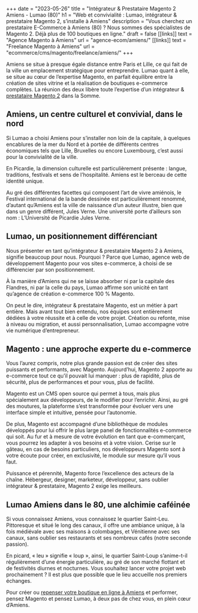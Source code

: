 +++
date = "2023-05-26"
title = "Intégrateur & Prestataire Magento 2 Amiens - Lumao (80)"
h1 = "Web et convivialité : Lumao, intégrateur & prestataire Magento 2, s’installe à Amiens"
description = "Vous cherchez un prestataire E-Commerce à Amiens (80) ? Nous sommes des spécialistes de Magento 2. Déjà plus de 100 boutiques en ligne."
draft = false
[[links]]
    text = "Agence Magento à Amiens"
    url = "agence-ecom/amiens/"
[[links]]
    text = "Freelance Magento à Amiens"
    url = "ecommerce/cms/magento/freelance/amiens/"
+++

Amiens se situe à presque égale distance entre Paris et Lille, ce qui fait de la ville un emplacement stratégique pour entreprendre. Lumao quant à elle, se situe au cœur de l’expertise Magento, en parfait équilibre entre la création de sites vitrine et la réalisation de boutiques e-commerce complètes. La réunion des deux libère toute l’expertise d’un intégrateur & [prestataire Magento 2](/ecommerce/cms/magento/prestataire/) dans la Somme.

## Amiens, un centre culturel et convivial, dans le nord

Si Lumao a choisi Amiens pour s’installer non loin de la capitale, à quelques encablures de la mer du Nord et à portée de différents centres économiques tels que Lille, Bruxelles ou encore Luxembourg, c’est aussi pour la convivialité de la ville.

En Picardie, la dimension culturelle est particulièrement présente : langue, traditions, festivals et sens de l’hospitalité. Amiens est le berceau de cette identité unique.

Au gré des différentes facettes qui composent l’art de vivre amiénois, le Festival international de la bande dessinée est particulièrement renommé, d’autant qu’Amiens est la ville de naissance d’un auteur illustre, bien que dans un genre différent, Jules Verne. Une université porte d’ailleurs son nom : L’Université de Picardie Jules Verne.

## Lumao, un positionnement différenciant

Nous présenter en tant qu’intégrateur & prestataire Magento 2 à Amiens, signifie beaucoup pour nous. Pourquoi ? Parce que Lumao, agence web de développement Magento pour vos sites e-commerce, à choisi de se différencier par son positionnement.

À la manière d’Amiens qui ne se laisse absorber ni par la capitale des Flandres, ni par la celle du pays, Lumao affirme son unicité en tant qu’agence de création e-commerce 100 % Magento.

On peut le dire, intégrateur & prestataire Magento, est un métier à part entière. Mais avant tout bien entendu, nos équipes sont entièrement dédiées à votre réussite et à celle de votre projet. Création ou refonte, mise à niveau ou migration, et aussi personnalisation, Lumao accompagne votre vie numérique d’entrepreneur.

## Magento : une approche experte du e-commerce

Vous l’aurez compris, notre plus grande passion est de créer des sites puissants et performants, avec Magento. Aujourd’hui, Magento 2 apporte au e-commerce tout ce qu’il pouvait lui manquer : plus de rapidité, plus de sécurité, plus de performances et pour vous, plus de facilité.

Magento est un CMS open source qui permet à tous, mais plus spécialement aux développeurs, de le modifier pour l’enrichir. Ainsi, au gré des moutures, la plateforme s’est transformée pour évoluer vers une interface simple et intuitive, pensée pour l’autonomie.

De plus, Magento est accompagné d’une bibliothèque de modules développés pour lui offrir le plus large panel de fonctionnalités e-commerce qui soit. Au fur et à mesure de votre évolution en tant que e-commerçant, vous pourrez les adapter à vos besoins et à votre vision. Cerise sur le gâteau, en cas de besoins particuliers, nos développeurs Magento sont à votre écoute pour créer, en exclusivité, le module sur mesure qu’il vous faut.

Puissance et pérennité, Magento force l’excellence des acteurs de la chaîne. Hébergeur, designer, marketeur, développeur, sans oublier intégrateur & prestataire, Magento 2 exige les meilleurs.

## Lumao Amiens dans le 80, une alchimie caféinée

Si vous connaissez Amiens, vous connaissez le quartier Saint-Leu. Pittoresque et situé le long des canaux, il offre une ambiance unique, à la fois médiévale avec ses maisons à colombages, et Vénitienne avec ses canaux, sans oublier ses restaurants et ses nombreux cafés (notre seconde passion).

En picard, « leu » signifie « loup », ainsi, le quartier Saint-Loup s’anime-t-il régulièrement d’une énergie particulière, au gré de son marché flottant et de festivités diurnes et nocturnes. Vous souhaitez lancer votre projet web prochainement ? Il est plus que possible que le lieu accueille nos premiers échanges.

Pour créer ou [repenser votre boutique en ligne à Amiens](/agence-ecom/amiens/) et performer, pensez Magento et pensez Lumao, à deux pas de chez vous, en plein cœur d’Amiens.



